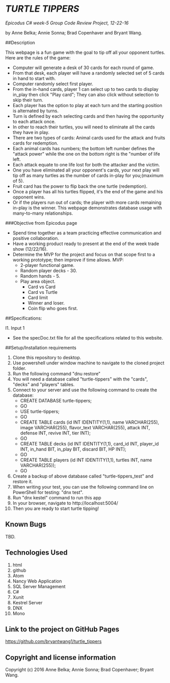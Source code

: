 # _TURTLE TIPPERS_

_*Epicodus C# week-5 Group Code Review Project, 12-22-16*_

by Anne Belka; Annie Sonna; Brad Copenhaver and Bryant Wang.


##Description

This webpage is a fun game with the goal to tip off all your opponent turtles. Here are the rules of the game:
- Computer will generate a desk of 30 cards for each round of game.
- From that desk, each player will have a randomly selected set of 5 cards in hand to start with.
- Computer randomly select first player.
- From the in-hand cards, player 1 can select up to two cards to display in_play then click "Play card"; They can also click without selection to skip their turn.
- Each player has the option to play at each turn and the starting position is alternated by turns.
- Turn is defined by each selecting cards and then having the opportunity to each attack once.
- In other to reach their turtles, you will need to eliminate all the cards they have in play.
- There are two types of cards: Animal cards used for the attack and fruits cards for redemption.
- Each animal cards has numbers; the bottom left number defines the "attack power" while the one on the bottom right is the "number of life left.
- Each attack equate to one life lost for both the attacker and the victim.
- One you have eliminated all your opponent's cards, your next play will tip off as many turtles as the number of cards in-play for you;(maximum of 5).
- Fruit card has the power to flip back the one turtle (redemption).
- Once a player has all his turtles flipped, it's the end of the game and his opponent wins.
- Or if the players run out of cards; the player with more cards remaining in-play is the winner.
This webpage demonstrates database usage with many-to-many relationships.


###Objective from Epicodus page

- Spend time together as a team practicing effective communication and positive collaboration.
- Have a working product ready to present at the end of the week trade show (12/22/16).
- Determine the MVP for the project and focus on that scope first to a working prototype; then improve if time allows.
  MVP:
  * 2-player functional game.
  * Random player decks - 30.
  * Random hands - 5.
  * Play area object.
      - Card vs Card
      - Card vs Turtle
      - Card limit
      - Winner and loser.
      - Coin flip who goes first.


##Specifications:

I1. Input 1
 - See the specDoc.txt file for all the specifications related to this website.

##Setup/Installation requirements

1. Clone this repository to desktop.
2. Use powershell under window machine to navigate to the cloned project folder.
3. Run the following command "dnu restore"
4. You will need a database called "turtle-tippers" with the "cards", "decks" and "players" tables.
5. Connect to your server and use the following command to create the database:
     - CREATE DATABASE turtle-tippers;
     - GO
     - USE turtle-tippers;
     - GO
     - CREATE TABLE cards (id INT IDENTITY(1,1), name VARCHAR(255), image VARCHAR(255), flavor_text VARCHAR(255), attack INT, defense INT, revive INT, tier INT);
     - GO
     - CREATE TABLE decks (id INT IDENTITY(1,1), card_id INT, player_id INT, in_hand BIT, in_play BIT, discard BIT, HP INT);
     - GO
     - CREATE TABLE players (id INT IDENTITY(1,1), turtles INT, name VARCHAR(255));
     - GO
6. Create a backup of above database called "turtle-tippers_test" and restore it.
7. When writing your test, you can use the following command line on PowerShell for testing: "dnx test".  
8. Run "dnx kestel" command to run this app
9. In your browser, navigate to http://localhost:5004/
10. Then you are ready to start turtle tipping!

## Known Bugs
TBD.


## Technologies Used

1. html
2. github
3. Atom
4. Nancy Web Application
5. SQL Server Management
6. C#
7. Xunit
8. Kestrel Server
9. DNX
10. Mono


## Link to the project on GitHub Pages

https://github.com/bryantwang1/turtle_tippers


## Copyright and license information

Copyright (c) 2016 Anne Belka; Annie Sonna; Brad Copenhaver; Bryant Wang.
